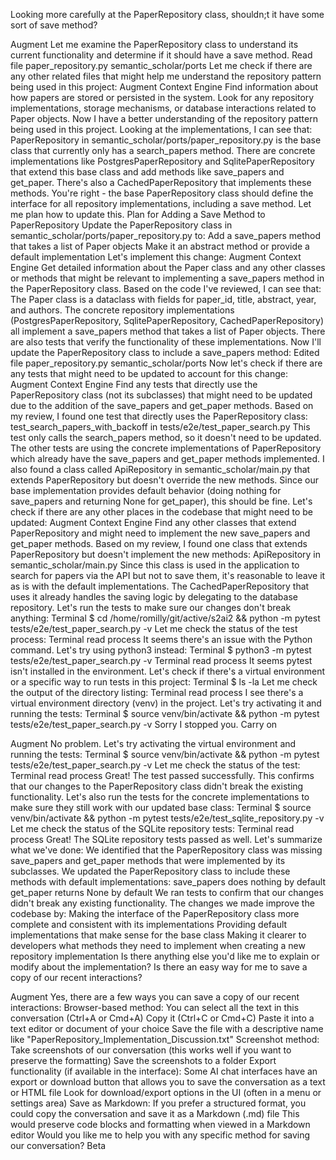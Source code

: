 Looking more carefully at the PaperRepository class, shouldn;t it have some sort of save method?


Augment
Let me examine the PaperRepository class to understand its current functionality and determine if it should have a save method.
Read file
paper_repository.py
semantic_scholar/ports
Let me check if there are any other related files that might help me understand the repository pattern being used in this project:
Augment Context Engine
Find information about how papers are stored or persisted in the system. Look for any repository implementations, storage mechanisms, or database interactions related to Paper objects.
Now I have a better understanding of the repository pattern being used in this project. Looking at the implementations, I can see that:
PaperRepository in semantic_scholar/ports/paper_repository.py is the base class that currently only has a search_papers method.
There are concrete implementations like PostgresPaperRepository and SqlitePaperRepository that extend this base class and add methods like save_papers and get_paper.
There's also a CachedPaperRepository that implements these methods.
You're right - the base PaperRepository class should define the interface for all repository implementations, including a save method. Let me plan how to update this.
Plan for Adding a Save Method to PaperRepository
Update the PaperRepository class in semantic_scholar/ports/paper_repository.py to:
Add a save_papers method that takes a list of Paper objects
Make it an abstract method or provide a default implementation
Let's implement this change:
Augment Context Engine
Get detailed information about the Paper class and any other classes or methods that might be relevant to implementing a save_papers method in the PaperRepository class.
Based on the code I've reviewed, I can see that:
The Paper class is a dataclass with fields for paper_id, title, abstract, year, and authors.
The concrete repository implementations (PostgresPaperRepository, SqlitePaperRepository, CachedPaperRepository) all implement a save_papers method that takes a list of Paper objects.
There are also tests that verify the functionality of these implementations.
Now I'll update the PaperRepository class to include a save_papers method:
Edited file
paper_repository.py
semantic_scholar/ports
Now let's check if there are any tests that might need to be updated to account for this change:
Augment Context Engine
Find any tests that directly use the PaperRepository class (not its subclasses) that might need to be updated due to the addition of the save_papers and get_paper methods.
Based on my review, I found one test that directly uses the PaperRepository class:
test_search_papers_with_backoff in tests/e2e/test_paper_search.py
This test only calls the search_papers method, so it doesn't need to be updated. The other tests are using the concrete implementations of PaperRepository which already have the save_papers and get_paper methods implemented.
I also found a class called ApiRepository in semantic_scholar/main.py that extends PaperRepository but doesn't override the new methods. Since our base implementation provides default behavior (doing nothing for save_papers and returning None for get_paper), this should be fine.
Let's check if there are any other places in the codebase that might need to be updated:
Augment Context Engine
Find any other classes that extend PaperRepository and might need to implement the new save_papers and get_paper methods.
Based on my review, I found one class that extends PaperRepository but doesn't implement the new methods:
ApiRepository in semantic_scholar/main.py
Since this class is used in the application to search for papers via the API but not to save them, it's reasonable to leave it as is with the default implementations. The CachedPaperRepository that uses it already handles the saving logic by delegating to the database repository.
Let's run the tests to make sure our changes don't break anything:
Terminal
$ cd /home/romilly/git/active/s2ai2 && python -m pytest tests/e2e/test_paper_search.py -v
Let me check the status of the test process:
Terminal
read process
It seems there's an issue with the Python command. Let's try using python3 instead:
Terminal
$ python3 -m pytest tests/e2e/test_paper_search.py -v
Terminal
read process
It seems pytest isn't installed in the environment. Let's check if there's a virtual environment or a specific way to run tests in this project:
Terminal
$ ls -la
Let me check the output of the directory listing:
Terminal
read process
I see there's a virtual environment directory (venv) in the project. Let's try activating it and running the tests:
Terminal
$ source venv/bin/activate && python -m pytest tests/e2e/test_paper_search.py -v
Sorry I stopped you. Carry on

Augment
No problem. Let's try activating the virtual environment and running the tests:
Terminal
$ source venv/bin/activate && python -m pytest tests/e2e/test_paper_search.py -v
Let me check the status of the test:
Terminal
read process
Great! The test passed successfully. This confirms that our changes to the PaperRepository class didn't break the existing functionality.
Let's also run the tests for the concrete implementations to make sure they still work with our updated base class:
Terminal
$ source venv/bin/activate && python -m pytest tests/e2e/test_sqlite_repository.py -v
Let me check the status of the SQLite repository tests:
Terminal
read process
Great! The SQLite repository tests passed as well. Let's summarize what we've done:
We identified that the PaperRepository class was missing save_papers and get_paper methods that were implemented by its subclasses.
We updated the PaperRepository class to include these methods with default implementations:
save_papers does nothing by default
get_paper returns None by default
We ran tests to confirm that our changes didn't break any existing functionality.
The changes we made improve the codebase by:
Making the interface of the PaperRepository class more complete and consistent with its implementations
Providing default implementations that make sense for the base class
Making it clearer to developers what methods they need to implement when creating a new repository implementation
Is there anything else you'd like me to explain or modify about the implementation?
Is there an easy way for me to save a copy of our recent interactions?

Augment
Yes, there are a few ways you can save a copy of our recent interactions:
Browser-based method:
You can select all the text in this conversation (Ctrl+A or Cmd+A)
Copy it (Ctrl+C or Cmd+C)
Paste it into a text editor or document of your choice
Save the file with a descriptive name like "PaperRepository_Implementation_Discussion.txt"
Screenshot method:
Take screenshots of our conversation (this works well if you want to preserve the formatting)
Save the screenshots to a folder
Export functionality (if available in the interface):
Some AI chat interfaces have an export or download button that allows you to save the conversation as a text or HTML file
Look for download/export options in the UI (often in a menu or settings area)
Save as Markdown:
If you prefer a structured format, you could copy the conversation and save it as a Markdown (.md) file
This would preserve code blocks and formatting when viewed in a Markdown editor
Would you like me to help you with any specific method for saving our conversation?
Beta
